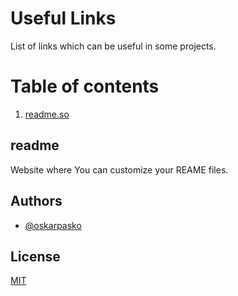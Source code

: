 # Useful Links

List of links which can be useful in some projects.

# Table of contents
1. [readme.so](#readme)


## readme
Website where You can customize your REAME files.
## Authors

- [@oskarpasko](https://www.github.com/oskarpasko)



## License

[MIT](https://choosealicense.com/licenses/mit/)
